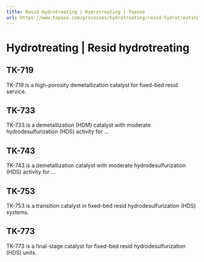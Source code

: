 ```yaml
---
title: Resid Hydrotreating | Hydrotreating | Topsoe
url: https://www.topsoe.com/processes/hydrotreating/resid-hydrotreating#main-content
---
```


# Hydrotreating | Resid hydrotreating

## TK-719

TK-719 is a high-porosity demetallization catalyst for fixed-bed resid service.

## TK-733

TK-733 is a demetallization (HDM) catalyst with moderate hydrodesulfurization (HDS) activity for ...

## TK-743

TK-743 is a demetallization catalyst with moderate hydrodesulfurization (HDS) activity for ...

## TK-753

TK-753 is a transition catalyst in fixed-bed resid hydrodesulfurization (HDS) systems.

## TK-773

TK-773 is a final-stage catalyst for fixed-bed resid hydrodesulfurization (HDS) units.